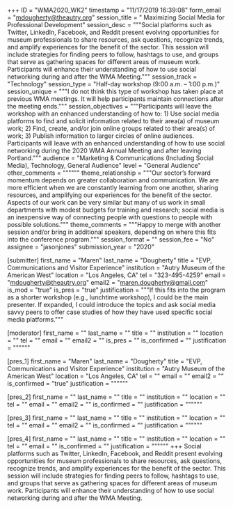 +++
ID = "WMA2020_WK2"
timestamp = "11/17/2019 16:39:08"
form_email = "mdougherty@theautry.org"
session_title = " Maximizing Social Media for Professional Development"
session_desc = """Social platforms such as Twitter, LinkedIn, Facebook, and Reddit present evolving opportunities for museum professionals to share resources, ask questions, recognize trends, and amplify experiences for the benefit of the sector. This session will include strategies for finding peers to follow, hashtags to use, and groups that serve as gathering spaces for different areas of museum work. Participants will enhance their understanding of how to use social networking during and after the WMA Meeting."""
session_track = "Technology"
session_type = "Half-day workshop (9:00 a.m. – 1:00 p.m.)"
session_unique = """I do not think this type of workshop has taken place at previous WMA meetings. It will help participants maintain connections after the meeting ends."""
session_objectives = """Participants will leave the workshop with an enhanced understanding of how to: 1) Use social media platforms to find and solicit information related to their area(a) of museum work; 2) Find, create, and/or join online groups related to their area(s) of work; 3) Publish information to larger circles of online audiences.  Participants will leave with an enhanced understanding of how to use social networking during the 2020 WMA Annual Meeting and after leaving Portland."""
audience = "Marketing & Communications (Including Social Media), Technology, General Audience"
level = "General Audience"
other_comments = """"""
theme_relationship = """Our sector’s forward momentum depends on greater collaboration and communication. We are more efficient when we are constantly learning from one another, sharing resources, and amplifying our experiences for the benefit of the sector. Aspects of our work can be very similar but many of us work in small departments with modest budgets for training and research; social media is an inexpensive way of connecting people with questions to people with possible solutions."""
theme_comments = """Happy to merge with another session and/or bring in additional speakers, depending on where this fits into the conference program."""
session_format = ""
session_fee = "No"
assignee = "jasonjones"
submission_year = "2020"

[submitter]
first_name = "Maren"
last_name = "Dougherty"
title = "EVP, Communications and Visitor Experience"
institution = "Autry Museum of the American West"
location = "Los Angeles, CA"
tel = "323-495-4259"
email = "mdougherty@theautry.org"
email2 = "maren.dougherty@gmail.com"
is_mod = "true"
is_pres = "true"
justification = """If this fits into the program as a shorter workshop (e.g., lunchtime workshop), I could be the main presenter. If expanded, I could introduce the topics and ask social media savvy peers to offer case studies of how they have used specific social media platforms."""

[moderator]
first_name = ""
last_name = ""
title = ""
institution = ""
location = ""
tel = ""
email = ""
email2 = ""
is_pres = ""
is_confirmed = ""
justification = """"""

[pres_1]
first_name = "Maren"
last_name = "Dougherty"
title = "EVP, Communications and Visitor Experience"
institution = "Autry Museum of the American West"
location = "Los Angeles, CA"
tel = ""
email = ""
email2 = ""
is_confirmed = "true"
justification = """"""

[pres_2]
first_name = ""
last_name = ""
title = ""
institution = ""
location = ""
tel = ""
email = ""
email2 = ""
is_confirmed = ""
justification = """"""

[pres_3]
first_name = ""
last_name = ""
title = ""
institution = ""
location = ""
tel = ""
email = ""
email2 = ""
is_confirmed = ""
justification = """"""

[pres_4]
first_name = ""
last_name = ""
title = ""
institution = ""
location = ""
tel = ""
email = ""
is_confirmed = ""
justification = """"""
+++
Social platforms such as Twitter, LinkedIn, Facebook, and Reddit present evolving opportunities for museum professionals to share resources, ask questions, recognize trends, and amplify experiences for the benefit of the sector. This session will include strategies for finding peers to follow, hashtags to use, and groups that serve as gathering spaces for different areas of museum work. Participants will enhance their understanding of how to use social networking during and after the WMA Meeting.